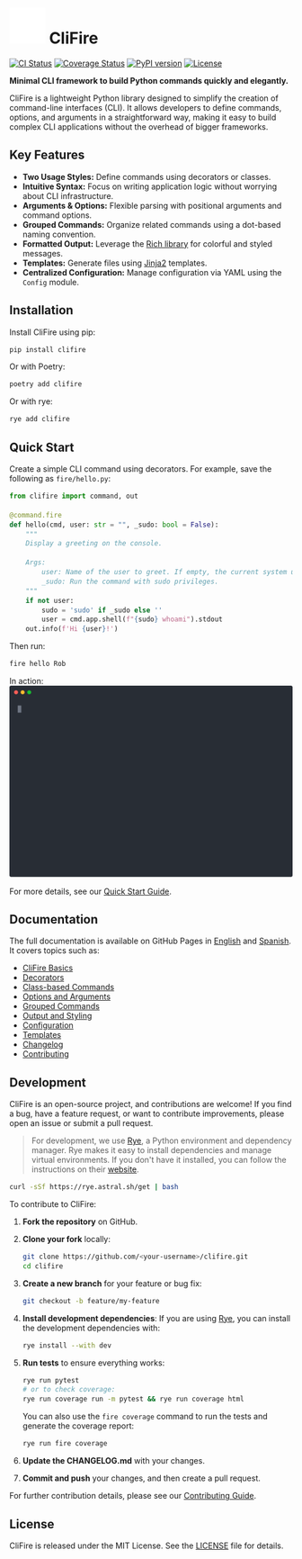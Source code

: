 # ![CliFire Logo](docs/docs/assets/logo-for-readme.svg) CliFire

[![CI Status](https://github.com/rlizana/clifire/actions/workflows/actions.yml/badge.svg)](https://github.com/rlizana/clifire/actions/workflows/actions.yml)
[![Coverage Status](https://coveralls.io/repos/github/rlizana/clifire/badge.svg?branch=main)](https://coveralls.io/github/rlizana/clifire?branch=main)
[![PyPI version](https://badge.fury.io/py/clifire.svg)](https://badge.fury.io/py/clifire)
[![License](https://img.shields.io/badge/License-MIT-blue.svg)](https://opensource.org/licenses/MIT)

**Minimal CLI framework to build Python commands quickly and elegantly.**

CliFire is a lightweight Python library designed to simplify the creation of command-line interfaces (CLI). It allows developers to define commands, options, and arguments in a straightforward way, making it easy to build complex CLI applications without the overhead of bigger frameworks.

## Key Features

- **Two Usage Styles:** Define commands using decorators or classes.
- **Intuitive Syntax:** Focus on writing application logic without worrying about CLI infrastructure.
- **Arguments & Options:** Flexible parsing with positional arguments and command options.
- **Grouped Commands:** Organize related commands using a dot-based naming convention.
- **Formatted Output:** Leverage the [Rich library](https://rich.readthedocs.io/) for colorful and styled messages.
- **Templates:** Generate files using [Jinja2](https://jinja.palletsprojects.com/) templates.
- **Centralized Configuration:** Manage configuration via YAML using the `Config` module.

## Installation

Install CliFire using pip:

```bash
pip install clifire
```

Or with Poetry:

```bash
poetry add clifire
```

Or with rye:

```bash
rye add clifire
```

## Quick Start

Create a simple CLI command using decorators. For example, save the following as `fire/hello.py`:

```python
from clifire import command, out

@command.fire
def hello(cmd, user: str = "", _sudo: bool = False):
    """
    Display a greeting on the console.

    Args:
        user: Name of the user to greet. If empty, the current system user is used.
        _sudo: Run the command with sudo privileges.
    """
    if not user:
        sudo = 'sudo' if _sudo else ''
        user = cmd.app.shell(f"{sudo} whoami").stdout
    out.info(f'Hi {user}!')
```

Then run:

```bash
fire hello Rob
```

In action:
![Demo](./docs/docs/assets/records/quick_start_hello.svg)


For more details, see our [Quick Start Guide](https://rlizana.github.io/clifire/en/quick-start.md).

## Documentation

The full documentation is available on GitHub Pages in [English](https://rlizana.github.io/clifire/en) and [Spanish](https://rlizana.github.io/clifire/es/es). It covers topics such as:

- [CliFire Basics](https://rlizana.github.io/clifire/en/user-guide/basics)
- [Decorators](https://rlizana.github.io/clifire/en/user-guide/decorators)
- [Class-based Commands](https://rlizana.github.io/clifire/en/user-guide/classes)
- [Options and Arguments](https://rlizana.github.io/clifire/en/user-guide/options-arguments)
- [Grouped Commands](https://rlizana.github.io/clifire/en/user-guide/grouped-commands)
- [Output and Styling](https://rlizana.github.io/clifire/en/user-guide/output)
- [Configuration](https://rlizana.github.io/clifire/en/user-guide/config)
- [Templates](https://rlizana.github.io/clifire/en/user-guide/templates)
- [Changelog](https://rlizana.github.io/clifire/en/changelog)
- [Contributing](https://rlizana.github.io/clifire/en/contributing)

## Development

CliFire is an open-source project, and contributions are welcome! If you find a bug, have a feature request, or want to contribute improvements, please open an issue or submit a pull request.

> For development, we use [Rye](https://rye.astral.sh), a Python environment and dependency manager. Rye makes it easy to install dependencies and manage virtual environments. If you don't have it installed, you can follow the instructions on their [website](https://rye.astral.sh).
```bash
curl -sSf https://rye.astral.sh/get | bash
```

To contribute to CliFire:

1. **Fork the repository** on GitHub.
2. **Clone your fork** locally:
   ```bash
   git clone https://github.com/<your-username>/clifire.git
   cd clifire
   ```
3. **Create a new branch** for your feature or bug fix:
   ```bash
   git checkout -b feature/my-feature
   ```
4. **Install development dependencies**:
   If you are using [Rye](https://rye-up.com/), you can install the development dependencies with:

   ```bash
   rye install --with dev
   ```
5. **Run tests** to ensure everything works:
   ```bash
   rye run pytest
   # or to check coverage:
   rye run coverage run -m pytest && rye run coverage html
   ```

   You can also use the `fire coverage` command to run the tests and generate the coverage report:
   ```bash
   rye run fire coverage
   ```
6. **Update the CHANGELOG.md** with your changes.
7. **Commit and push** your changes, and then create a pull request.

For further contribution details, please see our [Contributing Guide](https://rlizana.github.io/clifire/en/contributing.md).

## License

CliFire is released under the MIT License. See the [LICENSE](https://opensource.org/licenses/MIT) file for details.

